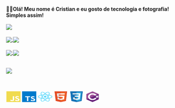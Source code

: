 <b>🧑🏿Olá! Meu nome é Cristian e eu gosto de tecnologia e fotografia! Simples assim!

<div>
  <a href="https://github.com/cristiancrocha85">
    <img align="center" src="https://github-readme-stats.vercel.app/api?username=cristiancrocha85" />
  </a>
</div><br>

<a href="https://github.com/cristiancrocha85/SistemaWebFotografia">
  <img align="center" src="https://github-readme-stats.vercel.app/api/pin/?username=cristiancrocha85&repo=SistemaWebFotografia" />
</a>

<a href="https://github.com/cristiancrocha85/CursoEmVideo">
  <img align="center" src="https://github-readme-stats.vercel.app/api/pin/?username=cristiancrocha85&repo=CursoEmVideo" />
</a><br><br>
  
<a href="https://github.com/cristiancrocha85/Tutoriais_YouTube">
  <img align="center" src="https://github-readme-stats.vercel.app/api/pin/?username=cristiancrocha85&repo=Tutoriais_YouTube" />
</a>
  
<a href="https://github.com/cristiancrocha85/cristiancrocha85.git">
  <img align="center" src="https://github-readme-stats.vercel.app/api/pin/?username=cristiancrocha85&repo=cristiancrocha85" />
</a><br><br>

<a href="https://github.com/cristiancrocha85/github-readme-stats">
  <p><img align="center" src="https://github-readme-stats.vercel.app/api/top-langs/?username=cristiancrocha85&layout=compact" /></p>
</a><br>

<div style="display: inline_block"><br>
  <img align="center" alt="Rafa-Js" height="30" width="40" src="https://raw.githubusercontent.com/devicons/devicon/master/icons/javascript/javascript-plain.svg">
  <img align="center" alt="Rafa-Ts" height="30" width="40" src="https://raw.githubusercontent.com/devicons/devicon/master/icons/typescript/typescript-plain.svg">
  <img align="center" alt="Rafa-React" height="30" width="40" src="https://raw.githubusercontent.com/devicons/devicon/master/icons/react/react-original.svg">
  <img align="center" alt="Rafa-HTML" height="30" width="40" src="https://raw.githubusercontent.com/devicons/devicon/master/icons/html5/html5-original.svg">
  <img align="center" alt="Rafa-CSS" height="30" width="40" src="https://raw.githubusercontent.com/devicons/devicon/master/icons/css3/css3-original.svg">
  <img align="center" alt="Rafa-Csharp" height="30" width="40" src="https://raw.githubusercontent.com/devicons/devicon/master/icons/csharp/csharp-original.svg">
</div>
